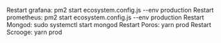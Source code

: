 Restart grafana: pm2 start ecosystem.config.js --env production
Restart prometheus: pm2 start ecosystem.config.js --env production
Restart Mongod: sudo systemctl start mongod
Restart Poros: yarn prod
Restart Scrooge: yarn prod
